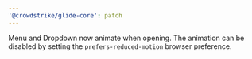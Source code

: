 ```yaml
---
'@crowdstrike/glide-core': patch
---
```


Menu and Dropdown now animate when opening. The animation can be disabled by setting the `prefers-reduced-motion` browser preference.
